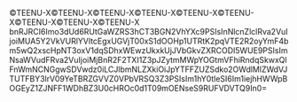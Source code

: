 ©️TEENU-X©️TEENU-X©️TEENU-X©️TEENU-X©️TEENU-X©️TEENU-X©️TEENU-X©️TEENU-X©️TEENU-X
bnRJRCI6Imo3dUd6RUtGaWZRS3hCT3BGN2VhYXc9PSIsInNlcnZlclRva2VuIjoiMUA5Y2VkVURlYVltcEgxUGVjT00xS1dOOHp1UTRtK2pqVTE2R2oyYmF4bm5wQ2xscHpNT3oxV1dqSDhxWEwzUkxkUjJVbGkvZXRCODI5WUE9PSIsImNsaWVudFRva2VuIjoiMjBnR2F2TXI1Z3pJZytmMWpYOGtmVFhiRndqSkwxQlFnWmNCNGgwSDVwdz0iLCJlbmNLZXkiOiJpYTFFZUZSdko2OWdlMlZWdVJTUTFBY3lrV09YeTBRZGVVZ0VPbVRSQ3Z3PSIsIm1hY0tleSI6Im1iejhHWWpBOGEyZ1ZJNFF1WDhBZ3U0cHROc0d1T09mOENseS9RUFVDVTQ9In0=
